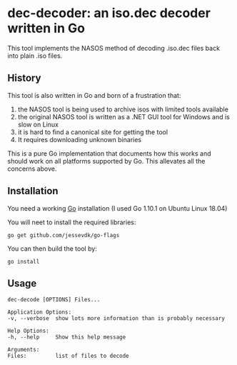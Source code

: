 dec-decoder: an iso.dec decoder written in Go
==============================================

This tool implements the NASOS method of decoding .iso.dec files
back into plain .iso files.

History
-------

This tool is also written in Go and born of a frustration that:
1. the NASOS tool is being used to archive isos with limited tools available
2. the original NASOS tool is written as a .NET GUI tool for Windows and is slow on Linux
3. it is hard to find a canonical site for getting the tool
4. It requires downloading unknown binaries 

This is a pure Go implementation that documents how this works and
should work on all platforms supported by Go. This allevates all the
concerns above.

Installation
------------

You need a working [Go](https://golang.org/) installation (I used Go 1.10.1 on Ubuntu Linux 18.04)

You will neet to install the required libraries:

    go get github.com/jessevdk/go-flags

You can then build the tool by:

    go install

Usage
-----
    dec-decode [OPTIONS] Files...

    Application Options:
    -v, --verbose  show lots more information than is probably necessary

    Help Options:
    -h, --help     Show this help message

    Arguments:
    Files:         list of files to decode



